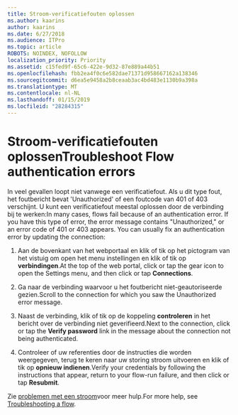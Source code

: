 ```yaml
---
title: Stroom-verificatiefouten oplossen
ms.author: kaarins
author: kaarins
ms.date: 6/27/2018
ms.audience: ITPro
ms.topic: article
ROBOTS: NOINDEX, NOFOLLOW
localization_priority: Priority
ms.assetid: c15fed9f-65c6-422e-9d32-87e889a44b51
ms.openlocfilehash: fbb2ea4f0c6e582dae71371d958667162a138346
ms.sourcegitcommit: d6ea5e9458a2b8ceaab3ac4bd483e1130b9a398a
ms.translationtype: MT
ms.contentlocale: nl-NL
ms.lasthandoff: 01/15/2019
ms.locfileid: "28284315"
---
```

# <a name="troubleshoot-flow-authentication-errors"></a><span data-ttu-id="a1464-102">Stroom-verificatiefouten oplossen</span><span class="sxs-lookup"><span data-stu-id="a1464-102">Troubleshoot Flow authentication errors</span></span>

<span data-ttu-id="a1464-p101">In veel gevallen loopt niet vanwege een verificatiefout. Als u dit type fout, het foutbericht bevat 'Unauthorized' of een foutcode van 401 of 403 verschijnt. U kunt een verificatiefout meestal oplossen door de verbinding bij te werken:</span><span class="sxs-lookup"><span data-stu-id="a1464-p101">In many cases, flows fail because of an authentication error. If you have this type of error, the error message contains "Unauthorized," or an error code of 401 or 403 appears. You can usually fix an authentication error by updating the connection:</span></span>
  
1. <span data-ttu-id="a1464-106">Aan de bovenkant van het webportaal en klik of tik op het pictogram van het vistuig om open het menu instellingen en klik of tik op **verbindingen**.</span><span class="sxs-lookup"><span data-stu-id="a1464-106">At the top of the web portal, click or tap the gear icon to open the Settings menu, and then click or tap **Connections**.</span></span>
    
2. <span data-ttu-id="a1464-107">Ga naar de verbinding waarvoor u het foutbericht niet-geautoriseerde gezien.</span><span class="sxs-lookup"><span data-stu-id="a1464-107">Scroll to the connection for which you saw the Unauthorized error message.</span></span>
    
3. <span data-ttu-id="a1464-108">Naast de verbinding, klik of tik op de koppeling **controleren** in het bericht over de verbinding niet geverifieerd.</span><span class="sxs-lookup"><span data-stu-id="a1464-108">Next to the connection, click or tap the **Verify password** link in the message about the connection not being authenticated.</span></span> 
    
4. <span data-ttu-id="a1464-109">Controleer of uw referenties door de instructies die worden weergegeven, terug te keren naar uw storing stroom uitvoeren en klik of tik op **opnieuw indienen**.</span><span class="sxs-lookup"><span data-stu-id="a1464-109">Verify your credentials by following the instructions that appear, return to your flow-run failure, and then click or tap **Resubmit**.</span></span>
    
<span data-ttu-id="a1464-110">Zie [problemen met een stroom](https://go.microsoft.com/fwlink/?linkid=872110)voor meer hulp.</span><span class="sxs-lookup"><span data-stu-id="a1464-110">For more help, see [Troubleshooting a flow](https://go.microsoft.com/fwlink/?linkid=872110).</span></span>
  

